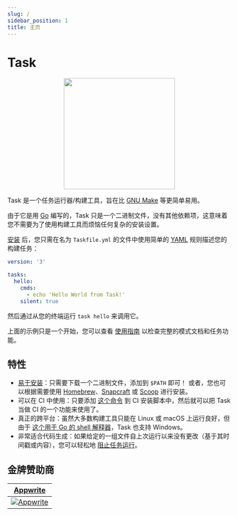 ```yaml
---
slug: /
sidebar_position: 1
title: 主页
---
```


# Task

<div align="center">
  <img id="logo" src="img/logo.svg" height="250px" width="250px" />
</div>

Task 是一个任务运行器/构建工具，旨在比 [GNU Make](https://www.gnu.org/software/make/) 等更简单易用。

由于它是用 [Go](https://go.dev/) 编写的，Task 只是一个二进制文件，没有其他依赖项，这意味着您不需要为了使用构建工具而烦恼任何复杂的安装设置。

[安装](installation.md) 后，您只需在名为 `Taskfile.yml` 的文件中使用简单的 [YAML](http://yaml.org/) 规则描述您的构建任务：

```yaml title="Taskfile.yml"
version: '3'

tasks:
  hello:
    cmds:
      - echo 'Hello World from Task!'
    silent: true
```

然后通过从您的终端运行 `task hello` 来调用它。

上面的示例只是一个开始，您可以查看 [使用指南](/usage) 以检查完整的模式文档和任务功能。

## 特性

- [易于安装](installation.md)：只需要下载一个二进制文件，添加到 `$PATH` 即可！ 或者，您也可以根据需要使用 [Homebrew](https://brew.sh/)、[Snapcraft](https://snapcraft.io/) 或 [Scoop](https://scoop.sh/) 进行安装。
- 可以在 CI 中使用：只要添加 [这个命令](installation.md#安装脚本) 到 CI 安装脚本中，然后就可以把 Task 当做 CI 的一个功能来使用了。
- 真正的跨平台：虽然大多数构建工具只能在 Linux 或 macOS 上运行良好，但由于 [这个用于 Go 的 shell 解释器](https://github.com/mvdan/sh)，Task 也支持 Windows。
- 非常适合代码生成：如果给定的一组文件自上次运行以来没有更改（基于其时间戳或内容），您可以轻松地 [阻止任务运行](/usage#减少不必要的工作)。

## 金牌赞助商

<div class="gold-sponsors">

| [Appwrite](https://appwrite.io/?utm_source=taskfile.dev&utm_medium=website&utm_campaign=task_oss_fund)                       |
| ---------------------------------------------------------------------------------------------------------------------------- |
| [![Appwrite](/img/appwrite.svg)](https://appwrite.io/?utm_source=taskfile.dev&utm_medium=website&utm_campaign=task_oss_fund) |

</div>

<!-- prettier-ignore-start -->

<!-- prettier-ignore-end -->
